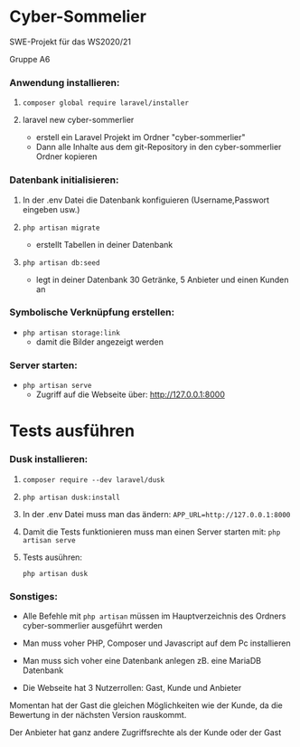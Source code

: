 # Cyber-Sommelier
SWE-Projekt für das WS2020/21

Gruppe A6


### Anwendung installieren:


1. ```composer global require laravel/installer```

2. laravel new cyber-sommerlier
	- erstell ein Laravel Projekt im Ordner "cyber-sommerlier"
	-  Dann alle Inhalte aus dem git-Repository in den cyber-sommerlier Ordner kopieren



### Datenbank initialisieren:


1. In der .env Datei die Datenbank konfiguieren (Username,Passwort eingeben usw.)


2. ```php artisan migrate```
	- erstellt Tabellen in deiner Datenbank

3. ```php artisan db:seed```
	- legt in deiner Datenbank 30 Getränke, 5 Anbieter und einen Kunden an



### Symbolische Verknüpfung erstellen:

- ```php artisan storage:link```
	- damit die Bilder angezeigt werden



### Server starten:


- ```php artisan serve```
	- Zugriff auf die Webseite über: http://127.0.0.1:8000




# Tests ausführen

### Dusk installieren:


1. ```composer require --dev laravel/dusk```
		
2. ```php artisan dusk:install```
		
3. In der .env Datei muss man das ändern: ```APP_URL=http://127.0.0.1:8000```

4. Damit die Tests funktionieren muss man einen Server starten mit:
   ```php artisan serve```

5. Tests ausühren:

   ```php artisan dusk```



### Sonstiges:

- Alle Befehle mit ```php artisan``` müssen im Hauptverzeichnis des Ordners cyber-sommerlier ausgeführt werden

- Man muss voher PHP, Composer und Javascript auf dem Pc installieren

- Man muss sich voher eine Datenbank anlegen zB. eine MariaDB Datenbank


- Die Webseite hat 3 Nutzerrollen: Gast, Kunde und Anbieter

Momentan hat der Gast die gleichen Möglichkeiten wie der Kunde, da die Bewertung in der nächsten Version rauskommt.

Der Anbieter hat ganz andere Zugriffsrechte als der Kunde oder der Gast 

